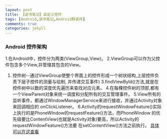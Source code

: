 ```yaml
---
layout: post
title: 【读书笔记】自定义控件
tags: [Android,读书笔记,Android群英传]
comments: true
categories: jekyll
---
```

###  Android 控件架构

1.在Android中，控件分为两类(ViewGroup,View)。
2.ViewGroup可以作为父控件包含多个View,并管理其包含的View。
  1) 控件树--通过ViewGroup使整个界面上的控件形成一个树状结构,上层控件负责下层子控件的测量与绘制,
  并传递交互事件) 
3.findViewById()方法,就是在控件树中以数的深度优先遍历来查找对应元素。
4.在每棵控件树的顶部,都有一个ViewParent对象来统一调度和分配所有的交互管理事件。
5.View所有的监听事件，都通过WindowManagerService来进行接收，并通过Activity对象来回调相应的 
onClickListener。
6.Activity的requestWindowFeature()实际上执行的是PhoneWIndow的requestFeature()方法，而PhoneWindow
的优先级要比ContentView(也就是Activity对象)要高，所以Activity的requestWindowFeature()方法要
在setContentView()方法之前执行。
[具体可以在这查看](http://blog.csdn.net/kuai_jia_long/article/details/45834343)

